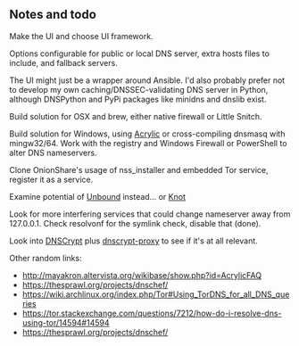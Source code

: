 Notes and todo
---

Make the UI and choose UI framework.

Options configurable for public or local DNS server, extra hosts files to include, and fallback servers.

The UI might just be a wrapper around Ansible. I'd also probably prefer not to develop my own caching/DNSSEC-validating DNS server in Python, although DNSPython and PyPi packages like minidns and dnslib exist.

Build solution for OSX and brew, either native firewall or Little Snitch.

Build solution for Windows, using [Acrylic](http://mayakron.altervista.org/wikibase/show.php?id=AcrylicHome) or cross-compiling dnsmasq with mingw32/64. Work with the registry and Windows Firewall or PowerShell to alter DNS nameservers.

Clone OnionShare's usage of nss_installer and embedded Tor service, register it as a service.

Examine potential of [Unbound](https://www.unbound.net) instead... or [Knot](https://github.com/CZ-NIC/knot-resolver)

Look for more interfering services that could change nameserver away from 127.0.0.1. Check resolvonf for the symlink check, disable that (done).

Look into [DNSCrypt](https://wiki.archlinux.org/index.php/DNSCrypt) plus [dnscrypt-proxy](https://github.com/jedisct1/dnscrypt-proxy) to see if it's at all relevant.

Other random links:

- http://mayakron.altervista.org/wikibase/show.php?id=AcrylicFAQ
- https://thesprawl.org/projects/dnschef/
- https://wiki.archlinux.org/index.php/Tor#Using_TorDNS_for_all_DNS_queries 
- https://tor.stackexchange.com/questions/7212/how-do-i-resolve-dns-using-tor/14594#14594
- https://thesprawl.org/projects/dnschef/
